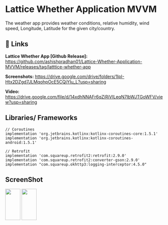 
# Lattice Whether Application MVVM

The weather app provides weather conditions, relative humidity, wind speed, Longitude, Latitude for the given city/country.



## 🔗 Links

**Lattice Whether App [Github Release]:** https://github.com/ashishpradhan01/Lattice-Whether-Application-MVVM/releases/tag/latttice-whether-app

**Screenshots:** https://drive.google.com/drive/folders/1lpI-Htx2DZgd7JLMqohpOcE5CQjYIu_L?usp=sharing

**Video:** https://drive.google.com/file/d/14xdhNNAFr6qZiRiVILeqN7lbWJTGoWFV/view?usp=sharing


##  Libraries/ Frameworks

    // Coroutines
    implementation 'org.jetbrains.kotlinx:kotlinx-coroutines-core:1.5.1'
    implementation 'org.jetbrains.kotlinx:kotlinx-coroutines-android:1.5.1'

    // Retrofit
    implementation 'com.squareup.retrofit2:retrofit:2.9.0'
    implementation 'com.squareup.retrofit2:converter-gson:2.9.0'
    implementation "com.squareup.okhttp3:logging-interceptor:4.5.0"
  
  
## ScreenShot
<img src="https://github.com/favicon.ico" width="48" height="100">
<img src="https://github.com/favicon.ico" width="48" height="100">
